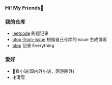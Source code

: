 ### Hi! My Friends👋

<!--
**yankewei/yankewei** is a ✨ _special_ ✨ repository because its `README.md` (this file) appears on your GitHub profile.

Here are some ideas to get you started:

- 🔭 I’m currently working on ...
- 🌱 I’m currently learning ...
- 👯 I’m looking to collaborate on ...
- 🤔 I’m looking for help with ...
- 💬 Ask me about ...
- 📫 How to reach me: ...
- 😄 Pronouns: ...
- ⚡ Fun fact: ...
-->

### 我的仓库
- [leetcode](https://github.com/yankewei/LeetCode) 刷题记录
- [blog-from-issue](https://github.com/yankewei/blog-from-issue) 根据自己仓库的 issue 生成博客
- [blog](https://github.com/yankewei/blog) 记录 Everything

### 爱好
- 📖看小说(国内外小说，网游除外)
- 🏂滑雪
